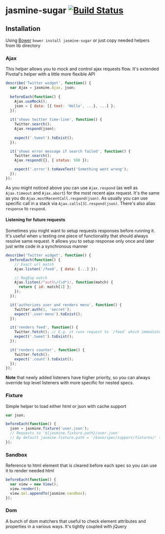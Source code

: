 jasmine-sugar [![Build Status](https://travis-ci.org/fantactuka/jasmine-sugar.png?branch=master)](https://travis-ci.org/fantactuka/jasmine-sugar)
=============

## Installation
Using [Bower](http://twitter.github.com/bower/) `bower install jasmine-sugar` or just copy needed helpers from lib directory

### Ajax
This helper allows you to mock and control ajax requests flow. It's extended Pivotal's helper with a little more flexible API

```js
describe('Twitter widget', function() {
  var Ajax = jasmine.Ajax, json;
  
  beforeEach(function() {
    Ajax.useMock();
    json = { data: [{ text: 'Hello', ...}, ...] };
  });
  
  it('shows twitter time-line', function() {
    Twitter.search();
    Ajax.respond(json);
    
    expect('.tweet').toExist();
  });

  it('shows error message if search failed', function() {
    Twitter.search();
    Ajax.respond({}, { status: 500 });

    expect('.error').toHaveText('Something went wrong');
  });
});
```

As you might noticed above you can use `Ajax.respond` (as well as `Ajax.timeout` and `Ajax.abort`) for the most
recent ajax request. It's the same as you do `Ajax.mostRecentCall.respond(json)`. As usually you can use specific
call in a stack via `Ajax.calls[3].respond(json)`. There's also alias `response` to `respond`.

#### Listening for future requests
Sometimes you might want to setup requests responses before running it. It's useful when u testing
one piece of functionality that should always resolve same request. It allows you to setup response
only once and later just write code in a synchronous manner
```js
describe('Twitter widget', function() {
  beforeEach(function() {
    // Exact url match
    Ajax.listen('/feed', { data: [...] });

    // RegExp match
    Ajax.listen(/^auth\/(\d*)/, function(match) {
      return { id: match[1] };
    });
  });

  it('authorizes user and renders menu', function() {
    Twitter.auth(1, 'secret');
    expect('.user-menu').toExist();
  });

  it('renders feed', function() {
    Twitter.fetch(); // E.g. it runs request to `/feed` which immediately resolved with { data: [...] }
    expect('.tweet').toExist();
  });

  it('renders counter', function() {
    Twitter.fetch();
    expect('.count').toExist();
  });
});
```
**Note** that newly added listeners have higher priority, so you can always override top level listeners
with more specific for nested specs.

### Fixture
Simple helper to load either html or json with cache support
```js
var json;

beforeEach(function() {
  json = jasmine.fixture('user.json');
  // Requests to '${jasmine.fixture.path}/user.json'
  // By default jasmine.fixture.path = '/base/spec/support/fixtures/' to work well with Karma (former testacular runner)
});
```

### Sandbox
Reference to html element that is cleared before each spec so you can use it to render needed html
```js
beforeEach(function() {
  var view = new View();
  view.render();
  view.$el.appendTo(jasmine.sandbox);
});
```

### Dom
A bunch of dom matchers that useful to check element attributes and properties in a various ways. It's tightly coupled with jQuery
